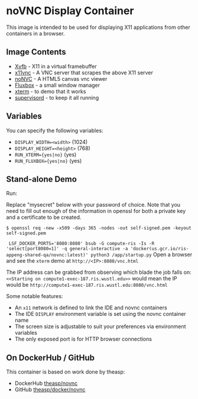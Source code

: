 # noVNC Display Container

This image is intended to be used for displaying X11 applications from other containers in a browser.

## Image Contents

* [Xvfb](http://www.x.org/releases/X11R7.6/doc/man/man1/Xvfb.1.xhtml) - X11 in a virtual framebuffer
* [x11vnc](http://www.karlrunge.com/x11vnc/) - A VNC server that scrapes the above X11 server
* [noNVC](https://kanaka.github.io/noVNC/) - A HTML5 canvas vnc viewer
* [Fluxbox](http://www.fluxbox.org/) - a small window manager
* [xterm](http://invisible-island.net/xterm/) - to demo that it works
* [supervisord](http://supervisord.org) - to keep it all running

## Variables

You can specify the following variables:

* `DISPLAY_WIDTH=<width>` (1024)
* `DISPLAY_HEIGHT=<height>` (768)
* `RUN_XTERM={yes|no}` (yes)
* `RUN_FLUXBOX={yes|no}` (yes)

## Stand-alone Demo

Run:

Replace "mysecret" below with your password of choice. Note that you need to fill out enough of the information in openssl for both a private key and a certificate to be created.

```
$ openssl req -new -x509 -days 365 -nodes -out self-signed.pem -keyout self-signed.pem
```

``` LSF_DOCKER_PORTS='8080:8080' bsub -G compute-ris -Is -R 'select[port8080=1]' -q general-interactive -a 'docker(us.gcr.io/ris-appeng-shared-qa/novnc:latest)' python3 /app/startup.py```
Open a browser and see the `xterm` demo at `http://<IP>:8080/vnc.html`

The IP address can be grabbed from observing which blade the job falls on: ```<<Starting on compute1-exec-187.ris.wustl.edu>>``` would mean the IP would be ```http://compute1-exec-187.ris.wustl.edu:8080/vnc.html```

Some notable features:

* An `x11` network is defined to link the IDE and novnc containers
* The IDE `DISPLAY` environment variable is set using the novnc container name
* The screen size is adjustable to suit your preferences via environment variables
* The only exposed port is for HTTP browser connections

## On DockerHub / GitHub

This container is based on work done by theasp:

* DockerHub [theasp/novnc](https://hub.docker.com/r/theasp/novnc/)
* GitHub [theasp/docker/novnc](https://github.com/theasp/docker)